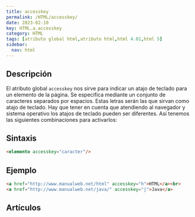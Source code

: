 ```yaml
---
title: accesskey
permalink: /HTML/accesskey/
date: 2023-02-10
key: HTML.a.accesskey
category: HTML
tags: [atributo global html,atributo html,html 4.01,html 5]
sidebar:
  nav: html
---
```


## Descripción


El atributo global `accesskey` nos sirve para indicar un atajo de teclado para un elemento de la página. Se especifica mediante un conjunto de caracteres separados por espacios. Estas letras serán las que sirvan como atajo de teclado. Hay que tener en cuenta que atendiendo al navegador y sistema operativo los atajos de teclado pueden ser diferentes. Así tenemos las siguientes combinaciones para activarlos:


## Sintaxis


```html
<elemento accesskey="caracter"/>
```


## Ejemplo


```html
<a href="http://www.manualweb.net/html" accesskey="h">HTML</a><br>
<a href="http://www.manualweb.net/java/" accesskey="j">Java</a>
```


## Artículos

